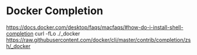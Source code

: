# Docker Completion

https://docs.docker.com/desktop/faqs/macfaqs/#how-do-i-install-shell-completion
curl -fLo ./_docker https://raw.githubusercontent.com/docker/cli/master/contrib/completion/zsh/_docker
